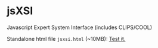 # jsXSI
Javascript Expert System Interface (includes CLIPS/COOL)

Standalone html file ``jsxsi.html`` (~10MB):  [Test it.](http://nilqed.github.io/jsXSI/jsxsi.html)
